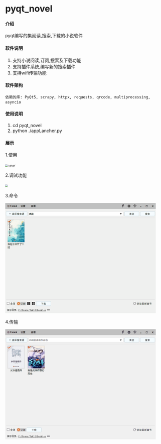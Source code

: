 # pyqt_novel

#### 介绍
pyqt编写的集阅读,搜索,下载的小说软件

#### 软件说明

1. 支持小说阅读,订阅,搜索及下载功能
2. 支持插件系统,编写新的搜索插件
3. 支持wifi传输功能

#### 软件架构
    依赖的库: PyQt5, scrapy, httpx, requests, qrcode, multiprocessing, asyncio

#### 使用说明

1.  cd pyqt_novel
2.  python ./appLancher.py

#### 展示

1.使用

<img src="docs\使用.gif" alt="'sdfsdf'" style="zoom:50%;" />

2.调试功能

<img src="docs\调试.gif" style="zoom:50%;" />

3.命令

<img src="docs\命令.gif" style="zoom:50%;" />

4.传输

<img src="docs\传输.gif" style="zoom:50%;" />